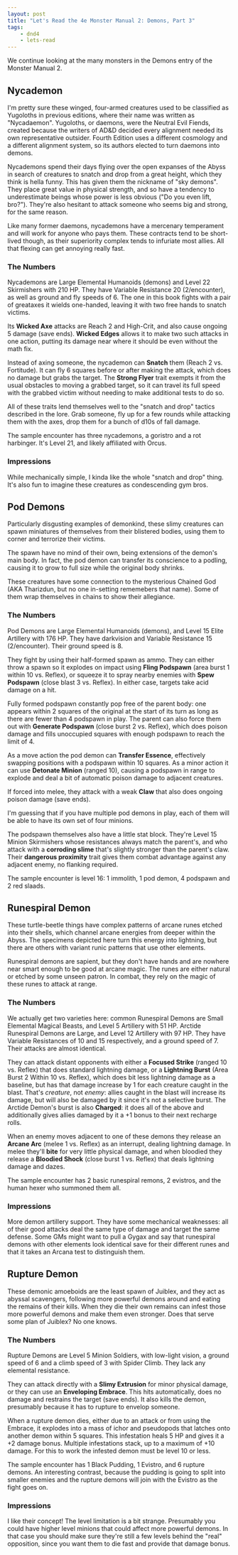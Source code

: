 ```yaml
---
layout: post
title: "Let's Read the 4e Monster Manual 2: Demons, Part 3"
tags:
    - dnd4
    - lets-read
---
```


We continue looking at the many monsters in the Demons entry of the Monster
Manual 2.

## Nycademon

I'm pretty sure these winged, four-armed creatures used to be classified as
Yugoloths in previous editions, where their name was written as
"Nycadaemon". Yugoloths, or daemons, were the Neutral Evil Fiends, created
because the writers of AD&D decided every alignment needed its own
representative outsider. Fourth Edition uses a different cosmology and a
different alignment system, so its authors elected to turn daemons into demons.

Nycademons spend their days flying over the open expanses of the Abyss in search
of creatures to snatch and drop from a great height, which they think is hella
funny. This has given them the nickname of "sky demons". They place great value
in physical strength, and so have a tendency to underestimate beings whose power
is less obvious ("Do you even lift, bro?"). They're also hesitant to attack
someone who seems big and strong, for the same reason.

Like many former daemons, nycademons have a mercenary temperament and will work
for anyone who pays them. These contracts tend to be short-lived though, as
their superiority complex tends to infuriate most allies. All that flexing can
get annoying really fast.

### The Numbers

Nycademons are Large Elemental Humanoids (demons) and Level 22 Skirmishers with
210 HP. They have Variable Resistance 20 (2/encounter), as well as ground and
fly speeds of 6. The one in this book fights with a pair of greataxes it wields
one-handed, leaving it with two free hands to snatch victims.

Its **Wicked Axe** attacks are Reach 2 and High-Crit, and also cause ongoing 5
damage (save ends). **Wicked Edges** allows it to make two such attacks in one
action, putting its damage near where it should be even without the math fix.

Instead of axing someone, the nycademon can **Snatch** them (Reach 2
vs. Fortitude). It can fly 6 squares before or after making the attack, which
does no damage but grabs the target. The **Strong Flyer** trait exempts it from
the usual obstacles to moving a grabbed target, so it can travel its full speed
with the grabbed victim without needing to make additional tests to do so.

All of these traits lend themselves well to the "snatch and drop" tactics
described in the lore. Grab someone, fly up for a few rounds while attacking
them with the axes, drop them for a bunch of d10s of fall damage.

The sample encounter has three nycademons, a goristro and a rot harbinger. It's
Level 21, and likely affiliated with Orcus.

### Impressions

While mechanically simple, I kinda like the whole "snatch and drop" thing. It's
also fun to imagine these creatures as condescending gym bros.

## Pod Demons

Particularly disgusting examples of demonkind, these slimy creatures can spawn
miniatures of themselves from their blistered bodies, using them to corner and
terrorize their victims.

The spawn have no mind of their own, being extensions of the demon's main
body. In fact, the pod demon can transfer its conscience to a podling, causing
it to grow to full size while the original body shrinks.

These creatures have some connection to the mysterious Chained God (AKA
Tharizdun, but no one in-setting rememebers that name). Some of them wrap
themselves in chains to show their allegiance.

### The Numbers

Pod Demons are Large Elemental Humanoids (demons), and Level 15 Elite Artillery
with 176 HP. They have darkvision and Variable Resistance 15
(2/encounter). Their ground speed is 8.

They fight by using their half-formed spawn as ammo. They can either throw a
spawn so it explodes on impact using **Fling Podspawn** (area burst 1 within 10
vs. Reflex), or squeeze it to spray nearby enemies with **Spew Podspawn** (close
blast 3 vs. Reflex). In either case, targets take acid damage on a hit.

Fully formed podspawn constantly pop free of the parent body: one appears within
2 squares of the original at the start of its turn as long as there are fewer
than 4 podspawn in play. The parent can also force them out with **Generate
Podspawn** (close burst 2 vs. Reflex), which does poison damage and fills
unoccupied squares with enough podspawn to reach the limit of 4.

As a move action the pod demon can **Transfer Essence**, effectively swapping
positions with a podspawn within 10 squares. As a minor action it can use
**Detonate Minion** (ranged 10), causing a podspawn in range to explode and deal
a bit of automatic poison damage to adjacent creatures.

If forced into melee, they attack with a weak **Claw** that also does ongoing
poison damage (save ends).

I'm guessing that if you have multiple pod demons in play, each of them will be
able to have its own set of four minions.

The podspawn themselves also have a little stat block. They're Level 15 Minion
Skirmishers whose resistances always match the parent's, and who attack with a
**corroding slime** that's slightly stronger than the parent's claw. Their
**dangerous proximity** trait gives them combat advantage against any adjacent
enemy, no flanking required.

The sample encounter is level 16: 1 immolith, 1 pod demon, 4 podspawn and 2 red
slaads.

## Runespiral Demon

These turtle-beetle things have complex patterns of arcane runes etched into
their shells, which channel arcane energies from deeper within the Abyss. The
specimens depicted here turn this energy into lightning, but there are others
with variant runic patterns that use other elements.

Runespiral demons are sapient, but they don't have hands and are nowhere near
smart enough to be good at arcane magic. The runes are either natural or etched
by some unseen patron. In combat, they rely on the magic of these runes to
attack at range.

### The Numbers

We actually get two varieties here: common Runespiral Demons are Small Elemental
Magical Beasts, and Level 5 Artillery with 51 HP. Arctide Runespiral Demons are
Large, and Level 12 Artillery with 97 HP. They have Variable Resistances of 10
and 15 respectively, and a ground speed of 7. Their attacks are almost
identical.

They can attack distant opponents with either a **Focused Strike** (ranged 10
vs. Reflex) that does standard lightning damage, or a **Lightning Burst** (Area
Burst 2 Within 10 vs. Reflex), which does bit less lightning damage as a
baseline, but has that damage increase by 1 for each creature caught in the
blast. That's _creature_, not _enemy_: allies caught in the blast will increase
its damage, but will also be damaged by it since it's not a selective burst. The
Arctide Demon's burst is also **Charged**: it does all of the above and
additionally gives allies damaged by it a +1 bonus to their next recharge rolls.

When an enemy moves adjacent to one of these demons they release an **Arcane
Arc** (melee 1 vs. Reflex) as an interrupt, dealing lightning damage. In melee
they'll **bite** for very little physical damage, and when bloodied they release
a **Bloodied Shock** (close burst 1 vs. Reflex) that deals lightning damage and
dazes.

The sample encounter has 2 basic runespiral remons, 2 evistros, and the human
hexer who summoned them all.

### Impressions

More demon artillery support. They have some mechanical weaknesses: all of their
good attacks deal the same type of damage and target the same defense. Some GMs
might want to pull a Gygax and say that runespiral demons with other elements
look identical save for their different runes and that it takes an Arcana test
to distinguish them.

## Rupture Demon

These demonic amoeboids are the least spawn of Juiblex, and they act as abyssal
scavengers, following more powerful demons around and eating the remains of
their kills. When they die their own remains can infest those more powerful
demons and make them even stronger. Does that serve some plan of Juiblex? No one
knows.

### The Numbers

Rupture Demons are Level 5 Minion Soldiers, with low-light vision, a ground
speed of 6 and a climb speed of 3 with Spider Climb. They lack any elemental
resistance.

They can attack directly with a **Slimy Extrusion** for minor physical damage,
or they can use an **Enveloping Embrace**. This hits automatically, does no
damage and restrains the target (save ends). It also kills the demon, presumably
because it has to rupture to envelop someone.

When a rupture demon dies, either due to an attack or from using the Embrace, it
explodes into a mass of ichor and pseudopods that latches onto another demon
within 5 squares. This infestation heals 5 HP and gives it a +2 damage
bonus. Multiple infestations stack, up to a maximum of +10 damage. For this to
work the infested demon must be level 10 or less.

The sample encounter has 1 Black Pudding, 1 Evistro, and 6 rupture demons. An
interesting contrast, because the pudding is going to split into smaller enemies
and the rupture demons will join with the Evistro as the fight goes on.

### Impressions

I like their concept! The level limitation is a bit strange. Presumably you
could have higher level minions that could affect more powerful demons. In that
case you should make sure they're still a few levels behind the "real"
opposition, since you want them to die fast and provide that damage bonus.
